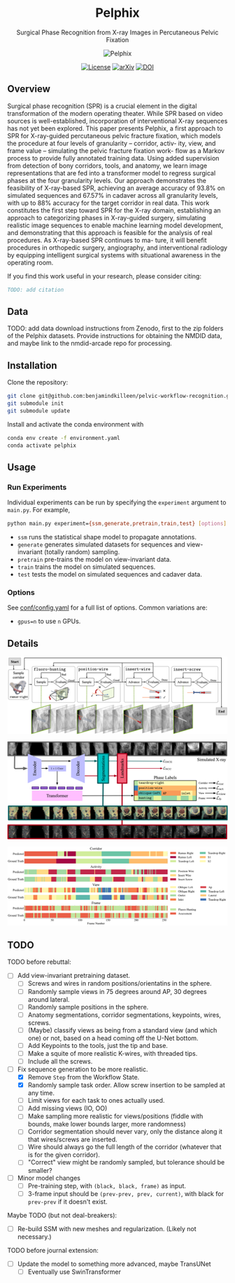 <div align="center">

# Pelphix

Surgical Phase Recognition from X-ray Images in Percutaneous Pelvic Fixation

![Pelphix](images/procedure_000.gif)

</div>

<div align="center">

<!-- TODO: update links to the arxiv and dataset links. -->
[![License](https://img.shields.io/badge/License-Apache%202.0-blue.svg)](
<https://opensource.org/licenses/Apache-2.0>)
[![arXiv](https://img.shields.io/badge/arXiv-2109.13900-b31b1b.svg)](
<https://arxiv.org/abs/2109.13900>)
[![DOI](https://zenodo.org/badge/DOI/10.5281/zenodo.5555555.svg)](
<https://doi.org/10.5281/zenodo.5555555>)

<div align="left">

## Overview

Surgical phase recognition (SPR) is a crucial element in the digital transformation of the modern operating theater. While SPR based on video sources is well-established, incorporation of interventional X-ray sequences has not yet been explored. This paper presents Pelphix, a first approach to SPR for X-ray-guided percutaneous pelvic fracture fixation, which models the procedure at four levels of granularity – corridor, activ- ity, view, and frame value – simulating the pelvic fracture fixation work- flow as a Markov process to provide fully annotated training data. Using added supervision from detection of bony corridors, tools, and anatomy, we learn image representations that are fed into a transformer model to regress surgical phases at the four granularity levels. Our approach demonstrates the feasibility of X-ray-based SPR, achieving an average accuracy of 93.8% on simulated sequences and 67.57% in cadaver across all granularity levels, with up to 88% accuracy for the target corridor in real data. This work constitutes the first step toward SPR for the X-ray domain, establishing an approach to categorizing phases in X-ray-guided surgery, simulating realistic image sequences to enable machine learning model development, and demonstrating that this approach is feasible for the analysis of real procedures. As X-ray-based SPR continues to ma- ture, it will benefit procedures in orthopedic surgery, angiography, and interventional radiology by equipping intelligent surgical systems with situational awareness in the operating room.

If you find this work useful in your research, please consider citing:

```bibtex
TODO: add citation
```

## Data

TODO: add data download instructions from Zenodo, first to the zip folders of the Pelphix datasets.
Provide instructions for obtaining the NMDID data, and maybe link to the nmdid-arcade repo for
processing.

## Installation

Clone the repository:

```bash
git clone git@github.com:benjamindkilleen/pelvic-workflow-recognition.git
git submodule init
git submodule update
```

Install and activate the conda environment with

```bash
conda env create -f environment.yaml
conda activate pelphix
```

## Usage

### Run Experiments

Individual experiments can be run by specifying the `experiment` argument to `main.py`. For example,

```bash
python main.py experiment={ssm,generate,pretrain,train,test} [options]
```

- `ssm` runs the statistical shape model to propagate annotations.
- `generate` generates simulated datasets for sequences and view-invariant (totally random) sampling.
- `pretrain` pre-trains the model on view-invariant data.
- `train` trains the model on simulated sequences.
- `test` tests the model on simulated sequences and cadaver data.

### Options

See [conf/config.yaml](/conf/config.yaml) for a full list of options. Common variations are:

- `gpus=n` to use `n` GPUs.

## Details

![simulation](images/simulation_overview.png)

![architecture](images/architecture.png)

![results](images/liverpool_000000000.png)

## TODO

TODO before rebuttal:

- [ ] Add view-invariant pretraining dataset.
  - [ ] Screws and wires in random positions/orientatins in the sphere.
  - [ ] Randomly sample views in 75 degrees around AP, 30 degrees around lateral.
  - [ ] Randomly sample positions in the sphere.
  - [ ] Anatomy segmentations, corridor segmentations, keypoints, wires, screws.
  - [ ] (Maybe) classify views as being from a standard view (and which one) or not, based on a head coming off the U-Net bottom.
  - [ ] Add Keypoints to the tools, just the tip and base.
  - [ ] Make a squite of more realistic K-wires, with threaded tips.
  - [ ] Include all the screws.
- [ ] Fix sequence generation to be more realistic.
  - [X] Remove `Step` from the Workflow State.
  - [X] Randomly sample task order. Allow screw insertion to be sampled at any time.
  - [ ] Limit views for each task to ones actually used.
  - [ ] Add missing views (IO, OO)
  - [ ] Make sampling more realistic for views/positions (fiddle with bounds, make lower bounds larger, more randomness)
  - [ ] Corridor segmentation should never vary, only the distance along it that wires/screws are inserted.
  - [ ] Wire should always go the full length of the corridor (whatever that is for the given corridor).
  - [ ] "Correct" view might be randomly sampled, but tolerance should be smaller?
- [ ] Minor model changes
  - [ ] Pre-training step, with `(black, black, frame)` as input.
  - [ ] 3-frame input should be `(prev-prev, prev, current)`, with black for `prev-prev` if it doesn't exist.

Maybe TODO (but not deal-breakers):

- [ ] Re-build SSM with new meshes and regularization. (Likely not necessary.)

TODO before journal extension:

- [ ] Update the model to something more advanced, maybe TransUNet
  - [ ] Eventually use SwinTransformer

</div>
